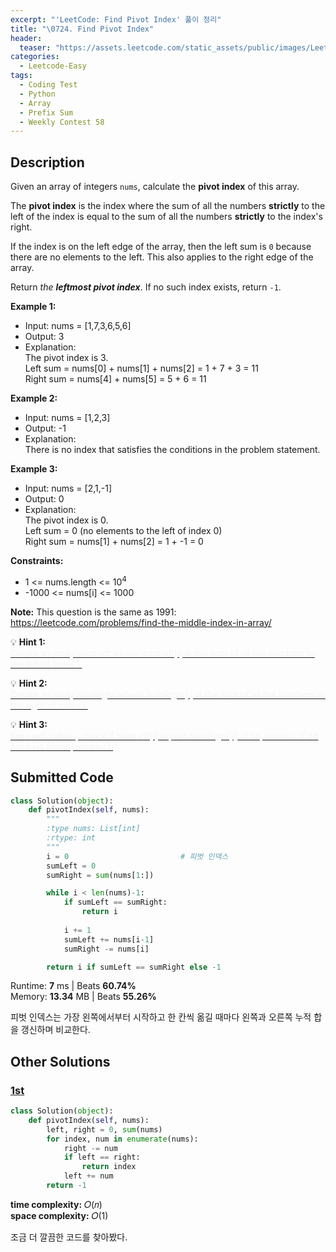 ```yaml
---
excerpt: "'LeetCode: Find Pivot Index' 풀이 정리"
title: "\0724. Find Pivot Index"
header:
  teaser: "https://assets.leetcode.com/static_assets/public/images/LeetCode_Sharing.png"
categories:
  - Leetcode-Easy
tags:
  - Coding Test
  - Python
  - Array
  - Prefix Sum
  - Weekly Contest 58
---
```


## <i class="fa-solid fa-file-lines"></i> Description

Given an array of integers `nums`, calculate the **pivot index** of this array.

The **pivot index** is the index where the sum of all the numbers **strictly** to the left of the index is equal to the sum of all the numbers **strictly** to the index's right.

If the index is on the left edge of the array, then the left sum is `0` because there are no elements to the left. This also applies to the right edge of the array.

Return *the **leftmost pivot index***. If no such index exists, return `-1`.

**Example 1:**

- Input: nums = [1,7,3,6,5,6]
- Output: 3
- Explanation:    
The pivot index is 3.   
Left sum = nums[0] + nums[1] + nums[2] = 1 + 7 + 3 = 11   
Right sum = nums[4] + nums[5] = 5 + 6 = 11

**Example 2:**

- Input: nums = [1,2,3]
- Output: -1
- Explanation:    
There is no index that satisfies the conditions in the problem statement.   

**Example 3:**

- Input: nums = [2,1,-1]
- Output: 0
- Explanation:    
The pivot index is 0.   
Left sum = 0 (no elements to the left of index 0)   
Right sum = nums[1] + nums[2] = 1 + -1 = 0

**Constraints:**

- 1 <= nums.length <= 10<sup>4</sup>
- -1000 <= nums[i] <= 1000

**Note:** This question is the same as 1991: <a href="https://leetcode.com/problems/find-the-middle-index-in-array/" target="_blank">https://leetcode.com/problems/find-the-middle-index-in-array/</a>

💡 **Hint 1:**   
<u><span style="color:#F5F5F5">Create an array sumLeft where sumLeft[i] is the sum of all the numbers to the left of index i.</span></u>

💡 **Hint 2:**   
<u><span style="color:#F5F5F5">Create an array sumRight where sumRight[i] is the sum of all the numbers to the right of index i.</span></u>

💡 **Hint 3:**   
<u><span style="color:#F5F5F5">For each index i, check if sumLeft[i] equals sumRight[i]. If so, return i. If no such i is found, return -1.</span></u>

## <i class="fa-solid fa-cloud-arrow-up"></i> Submitted Code

```python
class Solution(object):
    def pivotIndex(self, nums):
        """
        :type nums: List[int]
        :rtype: int
        """
        i = 0                         # 피벗 인덱스
        sumLeft = 0               
        sumRight = sum(nums[1:])

        while i < len(nums)-1:
            if sumLeft == sumRight:
                return i
            
            i += 1
            sumLeft += nums[i-1]
            sumRight -= nums[i]

        return i if sumLeft == sumRight else -1
```
<i class="fa-solid fa-clock"></i> Runtime: **7** ms \| Beats **60.74%**    
<i class="fa-solid fa-memory"></i> Memory: **13.34** MB \| Beats **55.26%**

피벗 인덱스는 가장 왼쪽에서부터 시작하고 한 칸씩 옮길 때마다 왼쪽과 오른쪽 누적 합을 갱신하며 비교한다.

## <i class="fa-solid fa-flask"></i> Other Solutions

### <a href="" target="_blank">1st</a>

```python
class Solution(object):
    def pivotIndex(self, nums):
        left, right = 0, sum(nums)
        for index, num in enumerate(nums):
            right -= num
            if left == right:
                return index
            left += num
        return -1
```
<i class="fa-solid fa-clock"></i> **time complexity:** 𝑂(𝑛)    
<i class="fa-solid fa-memory"></i> **space complexity:** 𝑂(1)           

조금 더 깔끔한 코드를 찾아봤다.